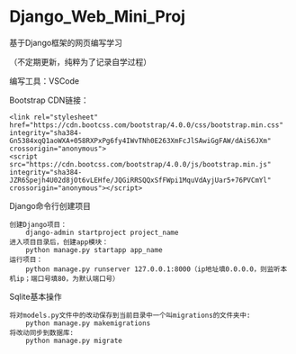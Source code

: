 # Django_Web_Mini_Proj
基于Django框架的网页编写学习

（不定期更新，纯粹为了记录自学过程）

编写工具：VSCode

Bootstrap CDN链接：

    <link rel="stylesheet" href="https://cdn.bootcss.com/bootstrap/4.0.0/css/bootstrap.min.css" integrity="sha384-Gn5384xqQ1aoWXA+058RXPxPg6fy4IWvTNh0E263XmFcJlSAwiGgFAW/dAiS6JXm" crossorigin="anonymous">
    <script src="https://cdn.bootcss.com/bootstrap/4.0.0/js/bootstrap.min.js" integrity="sha384-JZR6Spejh4U02d8jOt6vLEHfe/JQGiRRSQQxSfFWpi1MquVdAyjUar5+76PVCmYl" crossorigin="anonymous"></script>

Django命令行创建项目

	创建Django项目：
		django-admin startproject project_name
	进入项目目录后，创建app模块：
		python manage.py startapp app_name
	运行项目：
		python manage.py runserver 127.0.0.1:8000（ip地址填0.0.0.0，则监听本机ip；端口号填80，为默认端口号）

Sqlite基本操作

	将对models.py文件中的改动保存到当前目录中一个叫migrations的文件夹中:
		python manage.py makemigrations
	将改动同步到数据库:
		python manage.py migrate